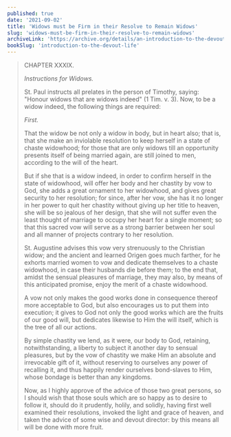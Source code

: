 ```yaml
---
published: true
date: '2021-09-02'
title: 'Widows must be Firm in their Resolve to Remain Widows'
slug: 'widows-must-be-firm-in-their-resolve-to-remain-widows'
archiveLink: 'https://archive.org/details/an-introduction-to-the-devout-life/page/212?view=theater'
bookSlug: 'introduction-to-the-devout-life'
---
```


> CHAPTER XXXIX.
>
> *Instructions for Widows.*
>
> St. Paul instructs all prelates in the person of Timothy, saying: "Honour widows that are widows indeed" (1 Tim. v. 3). Now, to be a widow indeed, the following things are required:
>
> *First.*
>
> That the widow be not only a widow in body, but in heart also; that is, that she make an inviolable resolution to keep herself in a state of chaste widowhood; for those that are only widows till an opportunity presents itself of being married again, are still joined to men, according to the will of the heart.
>
> But if she that is a widow indeed, in order to confirm herself in the state of widowhood, will offer her body and her chastity by vow to God, she adds a great ornament to her widowhood, and gives great security to her resolution; for since, after her vow, she has it no longer in her power to quit her chastity without giving up her title to heaven, she will be so jealous of her design, that she will not suffer even the least thought of marriage to occupy her heart for a single moment; so that this sacred vow will serve as a strong barrier between her soul and all manner of projects contrary to her resolution.
>
> St. Augustine advises this vow very strenuously to the Christian widow; and the ancient and learned Origen goes much farther, for he exhorts married women to vow and dedicate themselves to a chaste widowhood, in case their husbands die before them; to the end that, amidst the sensual pleasures of marriage, they may also, by means of this anticipated promise, enjoy the merit of a chaste widowhood.
>
> A vow not only makes the good works done in consequence thereof more acceptable to God, but also encourages us to put them into execution; it gives to God not only the good works which are the fruits of our good will, but dedicates likewise to Him the will itself, which is the tree of all our actions.
>
> By simple chastity we lend, as it were, our body to God, retaining, notwithstanding, a liberty to subject it another day to sensual pleasures, but by the vow of chastity we make Him an absolute and irrevocable gift of it, without reserving to ourselves any power of recalling it, and thus happily render ourselves bond-slaves to Him, whose bondage is better than any kingdoms.
>
> Now, as I highly approve of the advice of those two great persons, so I should wish that those souls which are so happy as to desire to follow it, should do it prudently, holily, and solidly, having first well examined their resolutions, invoked the light and grace of heaven, and taken the advice of some wise and devout director: by this means all will be done with more fruit.